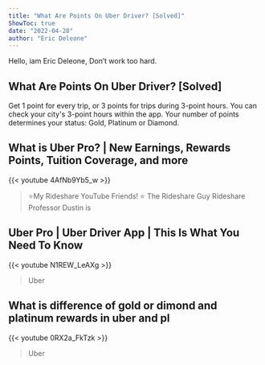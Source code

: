 ```yaml
---
title: "What Are Points On Uber Driver? [Solved]"
ShowToc: true 
date: "2022-04-28"
author: "Eric Deleone" 
---
```


Hello, iam Eric Deleone, Don’t work too hard.
## What Are Points On Uber Driver? [Solved]
Get 1 point for every trip, or 3 points for trips during 3-point hours. You can check your city's 3-point hours within the app. Your number of points determines your status: Gold, Platinum or Diamond.

## What is Uber Pro? | New Earnings, Rewards Points, Tuition Coverage, and more
{{< youtube 4AfNb9Yb5_w >}}
>⭐️My Rideshare YouTube Friends! ⭐️ The Rideshare Guy Rideshare Professor Dustin is 

## Uber Pro |  Uber Driver App | This Is What You Need To Know
{{< youtube N1REW_LeAXg >}}
>Uber

## What is difference of gold or dimond and platinum rewards in uber and pl
{{< youtube 0RX2a_FkTzk >}}
>Uber

